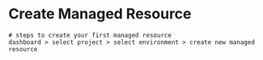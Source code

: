 # Create Managed Resource

```
# steps to create your first managed resource
dashboard > select project > select environment > create new managed resource
```

<figure><img src="../.gitbook/assets/Screenshot 2024-02-21 at 2.22.48 PM.png" alt=""><figcaption></figcaption></figure>
